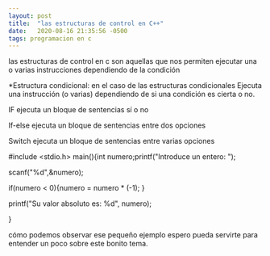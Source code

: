 ```yaml
---
layout: post
title:  "las estructuras de control en C++"
date:   2020-08-16 21:35:56 -0500
tags: programacion en c
---
```

las estructuras de control en c son aquellas que nos permiten ejecutar una o varias instrucciones dependiendo de la condición

*Estructura condicional:
en el caso de las estructuras condicionales Ejecuta una instrucción (o varias) dependiendo de si una condición es cierta o no.

IF ejecuta un bloque de sentencias sí o no

If-else ejecuta un bloque de sentencias entre dos opciones

Switch ejecuta un bloque de sentencias entre varias opciones

 #include <stdio.h>
 main(){int numero;printf("Introduce un entero: ");

 scanf("%d",&numero);

 if(numero < 0){numero = numero * (-1);
}

  printf("Su valor absoluto es: %d", numero);

}

cómo podemos observar ese pequeño ejemplo espero pueda servirte
para entender un poco sobre este bonito tema.
